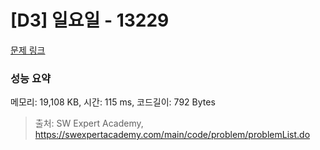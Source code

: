 # [D3] 일요일 - 13229 

[문제 링크](https://swexpertacademy.com/main/code/problem/problemDetail.do?contestProbId=AX0SaDW6L2oDFASs) 

### 성능 요약

메모리: 19,108 KB, 시간: 115 ms, 코드길이: 792 Bytes



> 출처: SW Expert Academy, https://swexpertacademy.com/main/code/problem/problemList.do